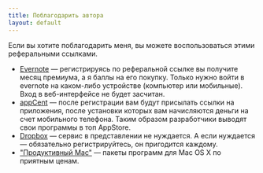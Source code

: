 ```yaml
---
title: Поблагодарить автора
layout: default
---
```


Если вы хотите поблагодарить меня, вы можете воспользоваться этими реферальными ссылками.

- [Evernote](https://www.evernote.com/referral/Registration.action?uid=38335547&sig=785d07d58338513b7e7813ca1d39fbc7) — регистрируясь по реферальной ссылке вы получите месяц премиума, а я баллы на его покупку. Только нужно войти в evernote на каком-либо устройстве (компьютер или мобильные). Вход в веб-интерфейсе не будет засчитан.
- [appCent](http://appinday.ru/refi4biz) — после регистрации вам будут присылать ссылки на приложения, после установки которых вам начисляются деньги на счет мобильного телефона. Таким образом разработчики выводят свои программы в топ AppStore.
- [Dropbox](https://db.tt/RBkbth7p) — сервис в представлении не нуждается. А если нуждается — обязательно регистрируйтесь, он пригодится каждому.
- ["Продуктивный Mac"](http://www.productivemacs.com/a/375473) — пакеты программ для Mac OS X по приятным ценам.
